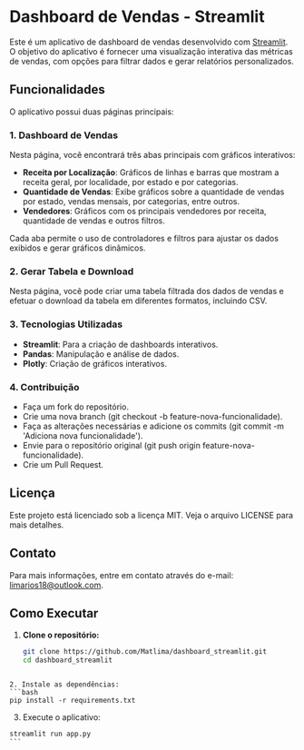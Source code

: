 # Dashboard de Vendas - Streamlit

Este é um aplicativo de dashboard de vendas desenvolvido com [Streamlit](https://streamlit.io/). O objetivo do aplicativo é fornecer uma visualização interativa das métricas de vendas, com opções para filtrar dados e gerar relatórios personalizados.

## Funcionalidades

O aplicativo possui duas páginas principais:

### 1. Dashboard de Vendas
Nesta página, você encontrará três abas principais com gráficos interativos:

- **Receita por Localização**: Gráficos de linhas e barras que mostram a receita geral, por localidade, por estado e por categorias.
- **Quantidade de Vendas**: Exibe gráficos sobre a quantidade de vendas por estado, vendas mensais, por categorias, entre outros.
- **Vendedores**: Gráficos com os principais vendedores por receita, quantidade de vendas e outros filtros.

Cada aba permite o uso de controladores e filtros para ajustar os dados exibidos e gerar gráficos dinâmicos.

### 2. Gerar Tabela e Download
Nesta página, você pode criar uma tabela filtrada dos dados de vendas e efetuar o download da tabela em diferentes formatos, incluindo CSV.

### 3. Tecnologias Utilizadas

- **Streamlit**: Para a criação de dashboards interativos.
- **Pandas**: Manipulação e análise de dados.
- **Plotly**: Criação de gráficos interativos.

### 4. Contribuição

- Faça um fork do repositório.
- Crie uma nova branch (git checkout -b feature-nova-funcionalidade).
- Faça as alterações necessárias e adicione os commits (git commit -m 'Adiciona nova funcionalidade').
- Envie para o repositório original (git push origin feature-nova-funcionalidade).
- Crie um Pull Request.

## Licença
  Este projeto está licenciado sob a licença MIT. Veja o arquivo LICENSE para mais detalhes.

## Contato
  Para mais informações, entre em contato através do e-mail: limarios18@outlook.com.

## Como Executar

1. **Clone o repositório:**
   ```bash
   git clone https://github.com/Matlima/dashboard_streamlit.git
   cd dashboard_streamlit
```

2. Instale as dependências:
```bash
pip install -r requirements.txt
```

3. Execute o aplicativo:
````bash
streamlit run app.py
```

